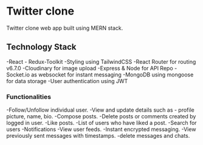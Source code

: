 # Twitter clone

Twitter clone web app built using MERN stack.

## Technology Stack

-React - Redux-Toolkit
-Styling using TailwindCSS
-React Router for routing v6.7.0
-Cloudinary for image upload
-Express & Node for API Repo
-Socket.io as websocket for instant messaging
-MongoDB using mongoose for data storage
-User authentication using JWT

### Functionalities

-Follow/Unfollow individual user.
-View and update details such as - profile picture, name, bio.
-Compose posts.
-Delete posts or comments created by logged in user.
-Like posts.
-List of users who have liked a post.
-Search for users
-Notifications
-View user feeds.
-Instant encrypted messaging.
-View previously sent messages with timestamps.
-delete messages and chats.
